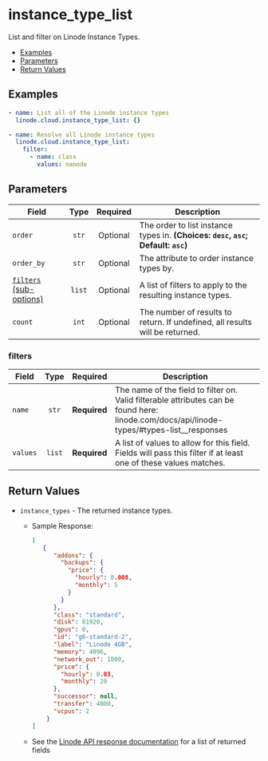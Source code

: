 # instance_type_list

List and filter on Linode Instance Types.

- [Examples](#examples)
- [Parameters](#parameters)
- [Return Values](#return-values)

## Examples

```yaml
- name: List all of the Linode instance types
  linode.cloud.instance_type_list: {}
```

```yaml
- name: Resolve all Linode instance types
  linode.cloud.instance_type_list:
    filter:
      - name: class
        values: nanode
```


## Parameters

| Field     | Type | Required | Description                                                                  |
|-----------|------|----------|------------------------------------------------------------------------------|
| `order` | <center>`str`</center> | <center>Optional</center> | The order to list instance types in.  **(Choices: `desc`, `asc`; Default: `asc`)** |
| `order_by` | <center>`str`</center> | <center>Optional</center> | The attribute to order instance types by.   |
| [`filters` (sub-options)](#filters) | <center>`list`</center> | <center>Optional</center> | A list of filters to apply to the resulting instance types.   |
| `count` | <center>`int`</center> | <center>Optional</center> | The number of results to return. If undefined, all results will be returned.   |

### filters

| Field     | Type | Required | Description                                                                  |
|-----------|------|----------|------------------------------------------------------------------------------|
| `name` | <center>`str`</center> | <center>**Required**</center> | The name of the field to filter on. Valid filterable attributes can be found here: linode.com/docs/api/linode-types/#types-list__responses   |
| `values` | <center>`list`</center> | <center>**Required**</center> | A list of values to allow for this field. Fields will pass this filter if at least one of these values matches.   |

## Return Values

- `instance_types` - The returned instance types.

    - Sample Response:
        ```json
        [
           {
              "addons": {
                "backups": {
                  "price": {
                    "hourly": 0.008,
                    "monthly": 5
                  }
                }
              },
              "class": "standard",
              "disk": 81920,
              "gpus": 0,
              "id": "g6-standard-2",
              "label": "Linode 4GB",
              "memory": 4096,
              "network_out": 1000,
              "price": {
                "hourly": 0.03,
                "monthly": 20
              },
              "successor": null,
              "transfer": 4000,
              "vcpus": 2
            }
        ]
        ```
    - See the [Linode API response documentation](https://www.linode.com/docs/api/linode-types/#types-list__response-samples) for a list of returned fields


